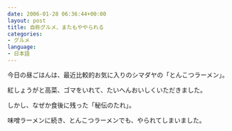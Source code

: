 ```yaml
---
date: 2006-01-28 06:36:44+00:00
layout: post
title: 自称グルメ、またもややられる
categories:
- グルメ
language:
- 日本語
---
```


今日の昼ごはんは、最近比較的お気に入りのシマダヤの「とんこつラーメン」。

紅しょうがと高菜、ゴマをいれて、たいへんおいしくいただきました。

しかし、なぜか食後に残った「秘伝のたれ」。

味噌ラーメンに続き、とんこつラーメンでも、やられてしまいました。
